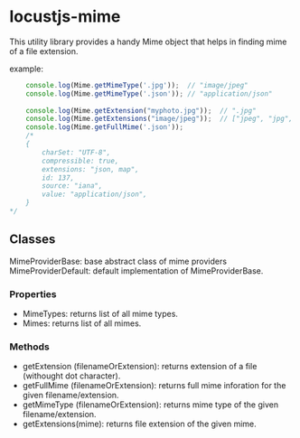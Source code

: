 # locustjs-mime
This utility library provides a handy Mime object that helps in finding mime of a file extension.

example:

```javascript
	console.log(Mime.getMimeType('.jpg'));	// "image/jpeg"
	console.log(Mime.getMimeType('.json'));	// "application/json"
	
	console.log(Mime.getExtension("myphoto.jpg"));	// ".jpg"
	console.log(Mime.getExtensions("image/jpeg"));	// ["jpeg", "jpg", "jpe"]
	console.log(Mime.getFullMime('.json'));
	/*
	{
		charSet: "UTF-8",
		compressible: true,
		extensions: "json, map",
		id: 137,
		source: "iana",
		value: "application/json",
	}
*/
```

## Classes

MimeProviderBase: base abstract class of mime providers
MimeProviderDefault: default implementation of MimeProviderBase.

### Properties
- MimeTypes: returns list of all mime types.
- Mimes: returns list of all mimes.

### Methods
- getExtension (filenameOrExtension): returns extension of a file (withought dot character).
- getFullMime (filenameOrExtension): returns full mime inforation for the given filename/extension.
- getMimeType (filenameOrExtension): returns mime type of the given filename/extension.
- getExtensions(mime): returns file extension of the given mime.


